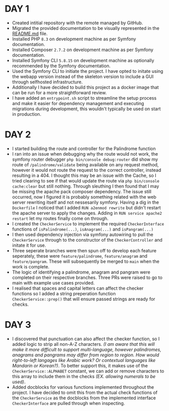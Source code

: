 # DAY 1
+ Created intitial repository with the remote managed by GitHub.
+ Migrated the provided documentation to be visually represented in the [README.md](/README.md) file.
+ Installed PHP `8.3` on development machine as per Symfony documentation.
+ Installed Composer `2.7.2` on development machine as per Symfony documentation.
+ Installed Symfony CLI `5.8.15` on development machine as optionally recommended by the Symfony documentation.
+ Used the Symfony CLI to initiate the project. I have opted to initate using the webapp version instead of the skeleton version to include a GUI through selfhosted infrastructure.
+ Additionally I have decided to build this project as a docker image that can be run for a more straightforward review.
+ I have added an `entrypoint.sh` script to streamline the setup process and make it easier for dependency management and executing migrations during development, this wouldn't typically be used on start in production.
# DAY 2
+ I started building the route and controller for the Palindrome function
+ I ran into an issue when debugging why the route would not work, the symfony router debugger `php bin/console debug:router` did show my route of `/palindrome/validate` being available on any request method, however it would not route the request to the correct controller, instead resulting in a 404. I thought this may be an issue with the Cache, so I tried clearing to see if that would update the route via `php bin/console cache:clear` but still nothing. Through sleuthing I then found that I may be missing the apache pack composer dependency. The issue still occurred, now I figured it is probably something related with the web server rewriting itself and not nessesarily symfony. Having a dig in the `Dockerfile` I noticed that I added `RUN a2enmod rewrite` but didn't restart the apache server to apply the changes. Adding in `RUN service apache2 restart` let my routes finally come on through.
+ I created the `CheckerService` to implement the required `CheckerInterface` functions of `isPalindrome(...)`, `isAnagram(...)` and `isPangram(...)`
+ I then used dependency injection via symfony autowiring to pull the `CheckerService` through to the constructor of the `CheckerController` and initate it for use.
+ Three seperate branches were then spun off to develop each feature seperately, these were `feature/palindrome`, `feature/anagram` and `feature/pangram`. These will subsequently be merged to `main` when the work is complete.
+ The logic of identifying a palindrome, anagram and pangram were completed on their respective branches. Three PRs were raised to go to main with example use cases provided.
+ I realised that spaces and capital letters can affect the checker functions so I added a string preperation function `CheckerService::prep()` that will ensure passed strings are ready for checks.
# DAY 3
+ I discovered that punctuation can also affect the checker function, so I added logic to strip all non-A-Z characters. *(I am aware that this will make it more difficult to support multi-language, however palindromes, anagrams and pangrams may differ from region to region. How would right-to-left langages like Arabic work? Or contextual languages like Mandarin or Korean?)*. To better support this, it makes use of the `CheckerService::ALPHABET` constant, we can add or remove characters to this array to include them in the checks *(EX. allowing numerals to be used)*.
+ Added docblocks for various functions implemented throughout the project. I have decided to omit this from the actual check functions of the `CheckerService` as the docblocks from the implemented interface `CheckerInterface` are pulled through when inspecting.
